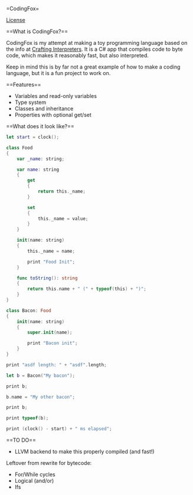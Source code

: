 =CodingFox=

[License](LICENSE)

==What is CodingFox?==

CodingFox is my attempt at making a toy programming language based on the info at [Crafting Interpreters](https://craftinginterpreters.com).
It is a C# app that compiles code to byte code, which makes it reasonably fast, but also interpreted.

Keep in mind this is by far not a great example of how to make a coding language, but it is a fun project to work on.

==Features==

* Variables and read-only variables
* Type system
* Classes and inheritance
* Properties with optional get/set

==What does it look like?==

```swift
let start = clock();

class Food
{
	var _name: string;

	var name: string
	{
		get
		{
			return this._name;
		}

		set
		{
			this._name = value;
		}
	}

	init(name: string)
	{
		this._name = name;

		print "Food Init";
	}

	func toString(): string
	{
		return this.name + " (" + typeof(this) + ")";
	}
}

class Bacon: Food
{
	init(name: string)
	{
		super.init(name);

		print "Bacon init";
	}
}

print "asdf length: " + "asdf".length;

let b = Bacon("My bacon");

print b;

b.name = "My other bacon";

print b;

print typeof(b);

print (clock() - start) + " ms elapsed";
```

==TO DO==
* LLVM backend to make this properly compiled (and fast!)

Leftover from rewrite for bytecode:
* For/While cycles
* Logical (and/or)
* Ifs
